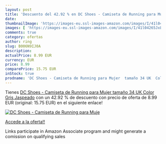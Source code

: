 ```yaml
---
layout: post
title: 'Descuento del 42.92 % en DC Shoes - Camiseta de Running para Muje'
date: 
thumbnailImage: 'https://images-eu.ssl-images-amazon.com/images/I/41l04265JxL._SL200_.jpg'
images: [ 'https://images-eu.ssl-images-amazon.com/images/I/41l04265JxL._SL200_.jpg' ]
comments: true
category: ofertas
author: ring
slug: B006N9IJ0A
description:
actualPrice: 8.99 EUR
currency: EUR
price: 8.99
comparePrice: 15.75 EUR
inStock: true
prodname: 'DC Shoes - Camiseta de Running para Mujer  tamaño 34 UK  Color Gris Jaspeado'
---
```


Tienes [DC Shoes - Camiseta de Running para Mujer  tamaño 34 UK  Color Gris Jaspeado](https://www.amazon.es/dp/B006N9IJ0A/?tag=tolees-21) con un 42.92 % de descuento con precio de oferta de 8.99 EUR (original: 15.75 EUR) en el siguiente enlace!

[![DC Shoes - Camiseta de Running para Muje](https://images-eu.ssl-images-amazon.com/images/I/41l04265JxL._SL200_.jpg)](https://www.amazon.es/dp/B006N9IJ0A/?tag=tolees-21)

[Accede a la oferta!!](https://www.amazon.es/dp/B006N9IJ0A/?tag=tolees-21)

Links participate in Amazon Associate program and might generate a comission on qualifying sales


